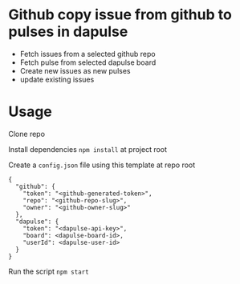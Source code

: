# Github copy issue from github to pulses in dapulse

 - Fetch issues from a selected github repo
 - Fetch pulse from selected dapulse board
 - Create new issues as new pulses
 - update existing issues


# Usage
Clone repo

Install dependencies
`npm install` at project root

Create a `config.json` file using this template at repo root

```
{
  "github": {
    "token": "<github-generated-token>",
    "repo": "<github-repo-slug>",
    "owner": "<github-owner-slug>"
  },
  "dapulse": {
    "token": "<dapulse-api-key>",
    "board": <dapulse-board-id>,
    "userId": <dapulse-user-id>
  }
}
```

Run the script
`npm start`